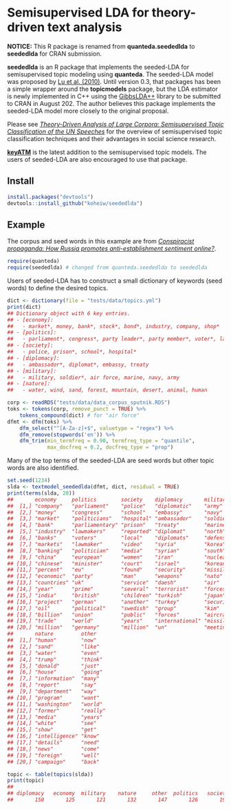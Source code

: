 
# Semisupervised LDA for theory-driven text analysis

**NOTICE:** This R package is renamed from **quanteda.seededlda** to
**seededlda** for CRAN submission.

**seededlda** is an R package that implements the seeded-LDA for
semisupervised topic modeling using **quanteda**. The seeded-LDA model
was proposed by [Lu et
al. (2010)](https://dl.acm.org/citation.cfm?id=2119585). Until version
0.3, that packages has been a simple wrapper around the **topicmodels**
package, but the LDA estimator is newly implemented in C++ using the
[GibbsLDA++](http://gibbslda.sourceforge.net/) library to be submitted
to CRAN in August 202. The author believes this package implements the
seeded-LDA model more closely to the original proposal.

Please see [*Theory-Driven Analysis of Large Corpora: Semisupervised
Topic Classification of the UN
Speeches*](https://journals.sagepub.com/doi/full/10.1177/0894439320907027)
for the overview of semisupervised topic classification techniques and
their advantages in social science research.

[**keyATM**](https://github.com/keyATM/keyATM) is the latest addition to
the semisupervised topic models. The users of seeded-LDA are also
encouraged to use that package.

## Install

``` r
install.packages("devtools")
devtools::install_github("koheiw/seededlda") 
```

## Example

The corpus and seed words in this example are from [*Conspiracist
propaganda: How Russia promotes anti-establishment sentiment
online?*](https://koheiw.net/wp-content/uploads/2019/06/Sputnik-05-ECPR.pdf).

``` r
require(quanteda)
require(seededlda) # changed from quanteda.seededlda to seededlda
```

Users of seeded-LDA has to construct a small dictionary of keywords
(seed words) to define the desired topics.

``` r
dict <- dictionary(file = "tests/data/topics.yml")
print(dict)
## Dictionary object with 6 key entries.
## - [economy]:
##   - market*, money, bank*, stock*, bond*, industry, company, shop*
## - [politics]:
##   - parliament*, congress*, party leader*, party member*, voter*, lawmaker*, politician*
## - [society]:
##   - police, prison*, school*, hospital*
## - [diplomacy]:
##   - ambassador*, diplomat*, embassy, treaty
## - [military]:
##   - military, soldier*, air force, marine, navy, army
## - [nature]:
##   - water, wind, sand, forest, mountain, desert, animal, human
```

``` r
corp <- readRDS("tests/data/data_corpus_sputnik.RDS")
toks <- tokens(corp, remove_punct = TRUE) %>% 
    tokens_compound(dict) # for "air force"
dfmt <- dfm(toks) %>% 
    dfm_select("^[A-Za-z]+$", valuetype = "regex") %>% 
    dfm_remove(stopwords('en')) %>% 
    dfm_trim(min_termfreq = 0.90, termfreq_type = "quantile", 
             max_docfreq = 0.2, docfreq_type = "prop")
```

Many of the top terms of the seeded-LDA are seed words but other topic
words are also identified.

``` r
set.seed(1234)
slda <- textmodel_seededlda(dfmt, dict, residual = TRUE)
print(terms(slda, 20))
##       economy     politics        society    diplomacy       military  
##  [1,] "company"   "parliament"    "police"   "diplomatic"    "army"    
##  [2,] "money"     "congress"      "school"   "embassy"       "navy"    
##  [3,] "market"    "politicians"   "hospital" "ambassador"    "soldiers"
##  [4,] "bank"      "parliamentary" "prison"   "treaty"        "marine"  
##  [5,] "industry"  "lawmakers"     "reported" "diplomat"      "north"   
##  [6,] "banks"     "voters"        "local"    "diplomats"     "defense" 
##  [7,] "markets"   "lawmaker"      "video"    "syria"         "korea"   
##  [8,] "banking"   "politician"    "media"    "syrian"        "south"   
##  [9,] "china"     "european"      "women"    "iran"          "nuclear" 
## [10,] "chinese"   "minister"      "court"    "israel"        "korean"  
## [11,] "percent"   "eu"            "found"    "security"      "missile" 
## [12,] "economic"  "party"         "man"      "weapons"       "nato"    
## [13,] "countries" "uk"            "service"  "daesh"         "air"     
## [14,] "year"      "prime"         "several"  "terrorist"     "forces"  
## [15,] "india"     "british"       "children" "turkish"       "japan"   
## [16,] "project"   "german"        "another"  "turkey"        "security"
## [17,] "oil"       "political"     "swedish"  "group"         "kim"     
## [18,] "billion"   "union"         "public"   "forces"        "aircraft"
## [19,] "trade"     "world"         "years"    "international" "missiles"
## [20,] "million"   "germany"       "million"  "un"            "meeting" 
##       nature         other   
##  [1,] "human"        "now"   
##  [2,] "sand"         "like"  
##  [3,] "water"        "even"  
##  [4,] "trump"        "think" 
##  [5,] "donald"       "just"  
##  [6,] "house"        "going" 
##  [7,] "information"  "many"  
##  [8,] "report"       "say"   
##  [9,] "department"   "way"   
## [10,] "program"      "want"  
## [11,] "washington"   "world" 
## [12,] "former"       "really"
## [13,] "media"        "years" 
## [14,] "white"        "see"   
## [15,] "show"         "get"   
## [16,] "intelligence" "know"  
## [17,] "details"      "need"  
## [18,] "news"         "come"  
## [19,] "foreign"      "well"  
## [20,] "campaign"     "back"
```

``` r
topic <- table(topics(slda))
print(topic)
## 
## diplomacy   economy  military    nature     other  politics   society 
##       150       125       121       132       147       126       199
```
